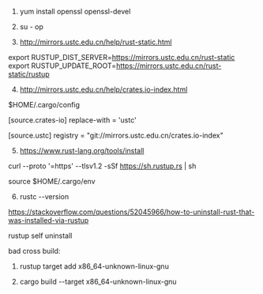 1. yum install openssl openssl-devel

2. su - op

3. http://mirrors.ustc.edu.cn/help/rust-static.html

export RUSTUP_DIST_SERVER=https://mirrors.ustc.edu.cn/rust-static
export RUSTUP_UPDATE_ROOT=https://mirrors.ustc.edu.cn/rust-static/rustup

4. http://mirrors.ustc.edu.cn/help/crates.io-index.html

$HOME/.cargo/config

[source.crates-io]
replace-with = 'ustc'

[source.ustc]
registry = "git://mirrors.ustc.edu.cn/crates.io-index"


5. https://www.rust-lang.org/tools/install

curl --proto '=https' --tlsv1.2 -sSf https://sh.rustup.rs | sh

source $HOME/.cargo/env


6. rustc --version





https://stackoverflow.com/questions/52045966/how-to-uninstall-rust-that-was-installed-via-rustup

rustup self uninstall





bad cross build:
1. rustup target add x86_64-unknown-linux-gnu

2. cargo build --target x86_64-unknown-linux-gnu